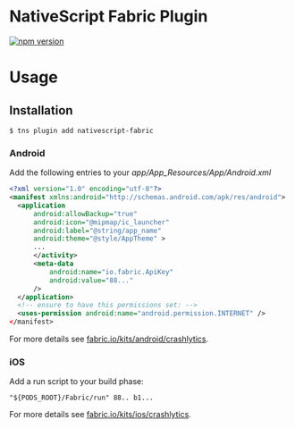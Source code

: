 # NativeScript Fabric Plugin

[![npm version](https://badge.fury.io/js/nativescript-fabric.svg)](http://badge.fury.io/js/nativescript-fabric)

# Usage

## Installation

```
$ tns plugin add nativescript-fabric
```

### Android

Add the following entries to your *app/App_Resources/App/Android.xml*
```xml
<?xml version="1.0" encoding="utf-8"?>
<manifest xmlns:android="http://schemas.android.com/apk/res/android">
  <application
      android:allowBackup="true"
      android:icon="@mipmap/ic_launcher"
      android:label="@string/app_name"
      android:theme="@style/AppTheme" >
      ...
      </activity>
      <meta-data
          android:name="io.fabric.ApiKey"
          android:value="88..."
      />
  </application>
  <!-- ensure to have this permissions set: -->
  <uses-permission android:name="android.permission.INTERNET" />
</manifest>
```
For more details see [fabric.io/kits/android/crashlytics](https://fabric.io/kits/android/crashlytics/install).

### iOS

Add a run script to your build phase:
```
"${PODS_ROOT}/Fabric/run" 88.. b1...
```

For more details see [fabric.io/kits/ios/crashlytics](https://fabric.io/kits/ios/crashlytics/manual-install?step=1).
